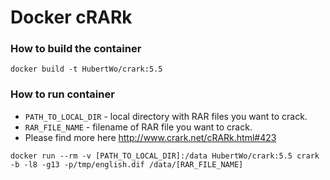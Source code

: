 # Docker cRARk

### How to build the container
```shell script
docker build -t HubertWo/crark:5.5
```

### How to run container
 * ```PATH_TO_LOCAL_DIR``` - local directory with RAR files you want to crack.
 * ```RAR_FILE_NAME``` - filename of RAR file you want to crack. 
 * Please find more here http://www.crark.net/cRARk.html#423
 
```shell script
docker run --rm -v [PATH_TO_LOCAL_DIR]:/data HubertWo/crark:5.5 crark -b -l8 -g13 -p/tmp/english.dif /data/[RAR_FILE_NAME]
```

